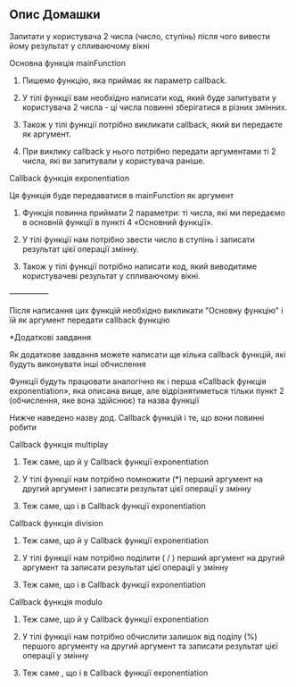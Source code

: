 ## Опис Домашки

Запитати у користувача 2 числа (число, ступінь) після чого вивести йому результат у спливаючому вікні

Основна функція mainFunction

1. Пишемо функцію, яка приймає як параметр callback.

2. У тілі функції вам необхідно написати код, який буде запитувати у користувача 2 числа - ці числа повинні зберігатися в різних змінних.

3. Також у тілі функції потрібно викликати callback, який ви передаєте як аргумент.

4. При виклику callback у нього потрібно передати аргументами ті 2 числа, які ви запитували у користувача раніше.

Callback функція exponentiation

Ця функція буде передаватися в mainFunction як аргумент

1. Функція повинна приймати 2 параметри: ті числа, які ми передаємо в основній функції в пункті 4 «Основний функції».

2. У тілі функції нам потрібно звести число в ступінь і записати результат цієї операції змінну.

3. Також у тілі функції потрібно написати код, який виводитиме користувачеві результат у спливаючому вікні.

—————

Після написання цих функцій необхідно викликати "Основну функцію" і їй як аргумент передати callback функцію


*Додаткові завдання

Як додаткове завдання можете написати ще кілька callback функцій, які будуть виконувати інші обчислення

Функції будуть працювати аналогічно як і перша «Callback функція exponentiation», яка описана вище, але відрізнятиметься тільки пункт 2 (обчислення, яке вона здійснює) та назва функції

Нижче наведено назву дод. Callback функцій і те, що вони повинні робити

Callback функція multiplay

1. Теж cаме, що й у Callback функції exponentiation

2. У тілі функції нам потрібно помножити (*) перший аргумент на другий аргумент і записати результат цієї операції у змінну

3. Теж cаме, що і в Callback функції exponentiation

Callback функція division

1. Теж cаме, що й у Callback функції exponentiation

2. У тілі функції нам потрібно поділити ( / ) перший аргумент на другий аргумент та записати результат цієї операції у змінну

3. Теж cаме, що і в Callback функції exponentiation

Callback функція modulo

1. Теж cаме, що й у Callback функції exponentiation

2. У тілі функції нам потрібно обчислити залишок від поділу (%) першого аргументу на другий аргумент та записати результат цієї операції у змінну

3. Теж cаме , що і в Callback функції exponentiation
